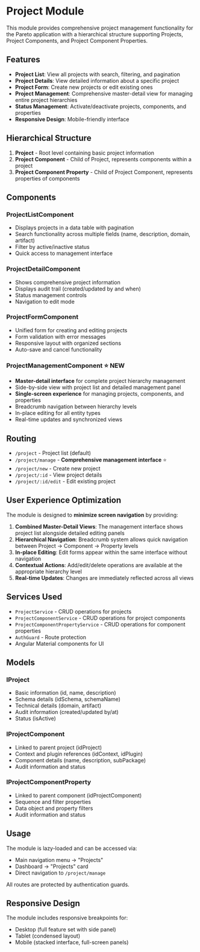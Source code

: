 # Project Module

This module provides comprehensive project management functionality for the Pareto application with a hierarchical structure supporting Projects, Project Components, and Project Component Properties.

## Features

- **Project List**: View all projects with search, filtering, and pagination
- **Project Details**: View detailed information about a specific project
- **Project Form**: Create new projects or edit existing ones
- **Project Management**: Comprehensive master-detail view for managing entire project hierarchies
- **Status Management**: Activate/deactivate projects, components, and properties
- **Responsive Design**: Mobile-friendly interface

## Hierarchical Structure

1. **Project** - Root level containing basic project information
2. **Project Component** - Child of Project, represents components within a project
3. **Project Component Property** - Child of Project Component, represents properties of components

## Components

### ProjectListComponent
- Displays projects in a data table with pagination
- Search functionality across multiple fields (name, description, domain, artifact)
- Filter by active/inactive status
- Quick access to management interface

### ProjectDetailComponent
- Shows comprehensive project information
- Displays audit trail (created/updated by and when)
- Status management controls
- Navigation to edit mode

### ProjectFormComponent
- Unified form for creating and editing projects
- Form validation with error messages
- Responsive layout with organized sections
- Auto-save and cancel functionality

### ProjectManagementComponent ⭐ **NEW**
- **Master-detail interface** for complete project hierarchy management
- Side-by-side view with project list and detailed management panel
- **Single-screen experience** for managing projects, components, and properties
- Breadcrumb navigation between hierarchy levels
- In-place editing for all entity types
- Real-time updates and synchronized views

## Routing

- `/project` - Project list (default)
- `/project/manage` - **Comprehensive management interface** ⭐
- `/project/new` - Create new project
- `/project/:id` - View project details
- `/project/:id/edit` - Edit existing project

## User Experience Optimization

The module is designed to **minimize screen navigation** by providing:

1. **Combined Master-Detail Views**: The management interface shows project list alongside detailed editing panels
2. **Hierarchical Navigation**: Breadcrumb system allows quick navigation between Project → Component → Property levels
3. **In-place Editing**: Edit forms appear within the same interface without navigation
4. **Contextual Actions**: Add/edit/delete operations are available at the appropriate hierarchy level
5. **Real-time Updates**: Changes are immediately reflected across all views

## Services Used

- `ProjectService` - CRUD operations for projects
- `ProjectComponentService` - CRUD operations for project components
- `ProjectComponentPropertyService` - CRUD operations for component properties
- `AuthGuard` - Route protection
- Angular Material components for UI

## Models

### IProject
- Basic information (id, name, description)
- Schema details (idSchema, schemaName)
- Technical details (domain, artifact)
- Audit information (created/updated by/at)
- Status (isActive)

### IProjectComponent
- Linked to parent project (idProject)
- Context and plugin references (idContext, idPlugin)
- Component details (name, description, subPackage)
- Audit information and status

### IProjectComponentProperty
- Linked to parent component (idProjectComponent)
- Sequence and filter properties
- Data object and property filters
- Audit information and status

## Usage

The module is lazy-loaded and can be accessed via:
- Main navigation menu → "Projects"
- Dashboard → "Projects" card
- Direct navigation to `/project/manage`

All routes are protected by authentication guards.

## Responsive Design

The module includes responsive breakpoints for:
- Desktop (full feature set with side panel)
- Tablet (condensed layout)
- Mobile (stacked interface, full-screen panels)
